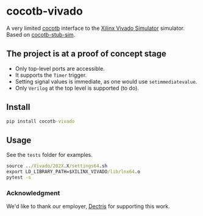 # cocotb-vivado

A very limited [cocotb](https://github.com/cocotb/cocotb/) interface to the [Xilinx Vivado Simulator](https://docs.xilinx.com/v/u/en-US/dh0010-vivado-simulation-hub) simulator. 
Based on [cocotb-stub-sim](https://github.com/fvutils/cocotb-stub-sim).

## The project is at a proof of concept stage

- Only top-level ports are accessible.
- It supports the `Timer` trigger.
- Setting signal values is immediate, as one would use `setimmediatevalue`. 
- Only `Verilog` at the top level is supported (to do).

## Install 

```cmd
pip install cocotb-vivado
```

## Usage

See the `tests` folder for examples.

```cmd
source ../Vivado/202X.X/settings64.sh
export LD_LIBRARY_PATH=$XILINX_VIVADO/lib/lnx64.o
pytest -s
```

### Acknowledgment

We'd like to thank our employer, [Dectris](https://dectris.com/) for supporting this work.
